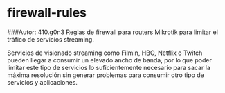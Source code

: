 # firewall-rules
###Autor: 410.g0n3
Reglas de firewall para routers Mikrotik para limitar el tráfico de servicios streaming.

Servicios de visionado streaming como Filmin, HBO, Netflix o Twitch pueden llegar a consumir un elevado ancho de banda, por lo que poder limitar este tipo de servicios lo suficientemente necesario para sacar la máxima resolución sin generar problemas para consumir otro tipo de servicios y aplicaciones.
